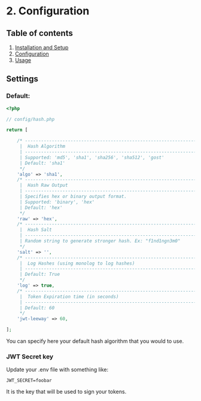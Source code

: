 # 2. Configuration

## Table of contents

  1. [Installation and Setup](1-Installation-and-Setup.md)
  2. [Configuration](2-Configuration.md)
  3. [Usage](3-Usage.md)
  
## Settings

### Default:

```php
<?php

// config/hash.php

return [

	/* -----------------------------------------------------------------
	 |  Hash Algorithm
	 | -----------------------------------------------------------------
	 | Supported: 'md5', 'sha1', 'sha256', 'sha512', 'gost'
	 | Default: 'sha1'
	 */
	'algo' => 'sha1',
	/* -----------------------------------------------------------------
	 |  Hash Raw Output
	 | -----------------------------------------------------------------
	 | Specifies hex or binary output format.
	 | Supported: 'binary', 'hex'
	 | Default: 'hex'
	 */
	'raw' => 'hex',
	/* -----------------------------------------------------------------
	 |  Hash Salt
	 | -----------------------------------------------------------------
	 | Random string to generate stronger hash. Ex: "f1nd1ngn3m0"
	 */
	'salt' => '',
	/* -----------------------------------------------------------------
	 |  Log Hashes (using monolog to log hashes)
	 | -----------------------------------------------------------------
	 | Default: True
	 */
	'log' => true,
	/* -----------------------------------------------------------------
	 |  Token Expiration time (in seconds)
	 | -----------------------------------------------------------------
	 | Default: 60
	 */
	'jwt-leeway' => 60,

];
```

You can specify here your default hash algorithm that you would to use.

### JWT Secret key

Update your .env file with something like:

`JWT_SECRET=foobar`

It is the key that will be used to sign your tokens.